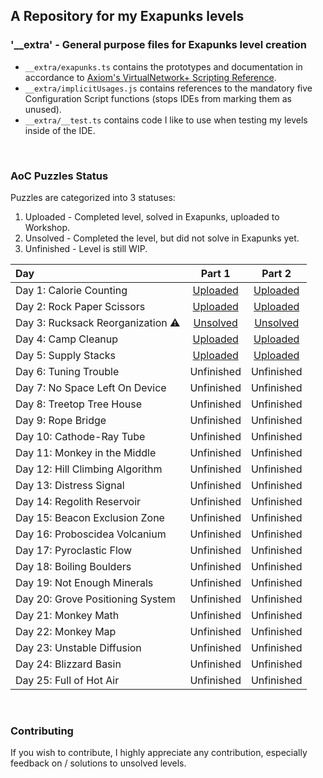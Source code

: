 ## A Repository for my Exapunks levels

### '__extra' - General purpose files for Exapunks level creation

* `__extra/exapunks.ts` contains the prototypes and documentation in accordance
  to [Axiom's VirtualNetwork+ Scripting Reference](https://www.zachtronics.com/virtualnetwork/).
* `__extra/implicitUsages.js` contains references to the mandatory five Configuration Script functions (stops IDEs from marking them as unused).
* `__extra/__test.ts` contains code I like to use when testing my levels inside of the IDE.

<br/>

### AoC Puzzles Status

Puzzles are categorized into 3 statuses:
1. Uploaded - Completed level, solved in Exapunks, uploaded to Workshop.
2. Unsolved - Completed the level, but did not solve in Exapunks yet.
3. Unfinished - Level is still WIP.

|Day|Part 1|Part 2|
|:---|:---:|:---:|
|Day 1: Calorie Counting|[Uploaded](https://steamcommunity.com/sharedfiles/filedetails/?id=2896515815)|[Uploaded](https://steamcommunity.com/sharedfiles/filedetails/?id=2896515948)|
|Day 2: Rock Paper Scissors|[Uploaded](https://steamcommunity.com/sharedfiles/filedetails/?id=2896626074)|[Uploaded](https://steamcommunity.com/sharedfiles/filedetails/?id=2896626152)|
|Day 3: Rucksack Reorganization ⚠️|[Unsolved](https://github.com/BlazingTwist/ExapunksAdventOfCode/blob/master/aocDay3Part1.js)|[Unsolved](https://github.com/BlazingTwist/ExapunksAdventOfCode/blob/master/aocDay3Part2.js)|
|Day 4: Camp Cleanup|[Uploaded](https://steamcommunity.com/sharedfiles/filedetails/?id=2910420813)|[Uploaded](https://steamcommunity.com/sharedfiles/filedetails/?id=2910420901)|
|Day 5: Supply Stacks|[Uploaded](https://steamcommunity.com/sharedfiles/filedetails/?id=2910531266)|[Uploaded](https://steamcommunity.com/sharedfiles/filedetails/?id=2910531330)|
|Day 6: Tuning Trouble|Unfinished|Unfinished|
|Day 7: No Space Left On Device|Unfinished|Unfinished|
|Day 8: Treetop Tree House|Unfinished|Unfinished|
|Day 9: Rope Bridge|Unfinished|Unfinished|
|Day 10: Cathode-Ray Tube|Unfinished|Unfinished|
|Day 11: Monkey in the Middle|Unfinished|Unfinished|
|Day 12: Hill Climbing Algorithm|Unfinished|Unfinished|
|Day 13: Distress Signal|Unfinished|Unfinished|
|Day 14: Regolith Reservoir|Unfinished|Unfinished|
|Day 15: Beacon Exclusion Zone|Unfinished|Unfinished|
|Day 16: Proboscidea Volcanium|Unfinished|Unfinished|
|Day 17: Pyroclastic Flow|Unfinished|Unfinished|
|Day 18: Boiling Boulders|Unfinished|Unfinished|
|Day 19: Not Enough Minerals|Unfinished|Unfinished|
|Day 20: Grove Positioning System|Unfinished|Unfinished|
|Day 21: Monkey Math|Unfinished|Unfinished|
|Day 22: Monkey Map|Unfinished|Unfinished|
|Day 23: Unstable Diffusion|Unfinished|Unfinished|
|Day 24: Blizzard Basin|Unfinished|Unfinished|
|Day 25: Full of Hot Air|Unfinished|Unfinished|

<br/>

### Contributing

If you wish to contribute, I highly appreciate any contribution, especially feedback on / solutions to unsolved levels.